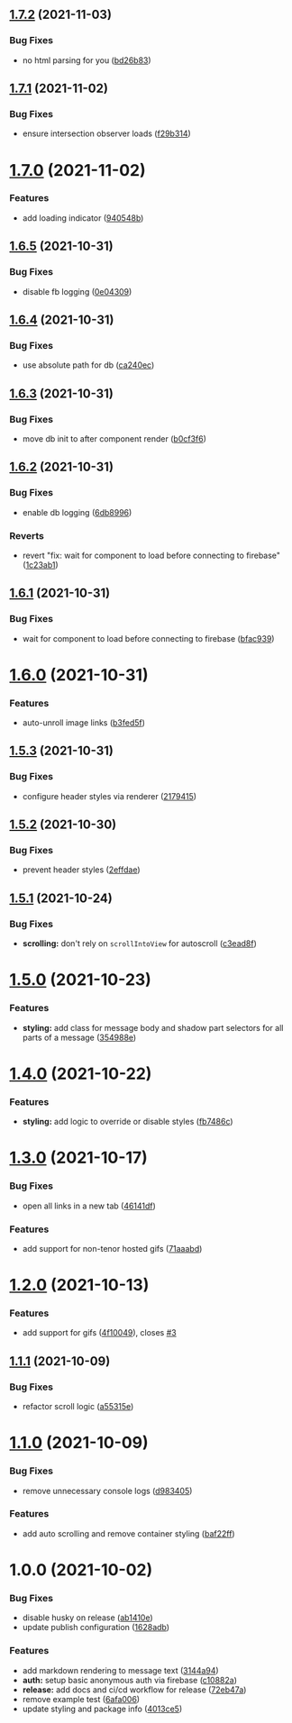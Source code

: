 ## [1.7.2](https://github.com/bniedermeyer/CascadiaJS-Discord-Mirror/compare/v1.7.1...v1.7.2) (2021-11-03)


### Bug Fixes

* no html parsing for you ([bd26b83](https://github.com/bniedermeyer/CascadiaJS-Discord-Mirror/commit/bd26b834e0e4d07a1c0358ae93f826499af2cd09))

## [1.7.1](https://github.com/bniedermeyer/CascadiaJS-Discord-Mirror/compare/v1.7.0...v1.7.1) (2021-11-02)


### Bug Fixes

* ensure intersection observer loads ([f29b314](https://github.com/bniedermeyer/CascadiaJS-Discord-Mirror/commit/f29b3147b50e769cd30bb2032c5caff4a6a1031e))

# [1.7.0](https://github.com/bniedermeyer/CascadiaJS-Discord-Mirror/compare/v1.6.5...v1.7.0) (2021-11-02)


### Features

* add loading indicator ([940548b](https://github.com/bniedermeyer/CascadiaJS-Discord-Mirror/commit/940548b224d56ef64620413ccf93a35c1e4f4dfb))

## [1.6.5](https://github.com/bniedermeyer/CascadiaJS-Discord-Mirror/compare/v1.6.4...v1.6.5) (2021-10-31)


### Bug Fixes

* disable fb logging ([0e04309](https://github.com/bniedermeyer/CascadiaJS-Discord-Mirror/commit/0e043095793db5af5bbd8ed83dd073efefdc617d))

## [1.6.4](https://github.com/bniedermeyer/CascadiaJS-Discord-Mirror/compare/v1.6.3...v1.6.4) (2021-10-31)


### Bug Fixes

* use absolute path for db ([ca240ec](https://github.com/bniedermeyer/CascadiaJS-Discord-Mirror/commit/ca240ec2beafa4764b3bb1c232f4451679088a32))

## [1.6.3](https://github.com/bniedermeyer/CascadiaJS-Discord-Mirror/compare/v1.6.2...v1.6.3) (2021-10-31)


### Bug Fixes

* move db init to after component render ([b0cf3f6](https://github.com/bniedermeyer/CascadiaJS-Discord-Mirror/commit/b0cf3f68c514a061a52a9b8ba4c502c2ef7314cd))

## [1.6.2](https://github.com/bniedermeyer/CascadiaJS-Discord-Mirror/compare/v1.6.1...v1.6.2) (2021-10-31)


### Bug Fixes

* enable db logging ([6db8996](https://github.com/bniedermeyer/CascadiaJS-Discord-Mirror/commit/6db8996663c75d1f8dda72a74c33f70306119343))


### Reverts

* revert "fix: wait for component to load before connecting to firebase" ([1c23ab1](https://github.com/bniedermeyer/CascadiaJS-Discord-Mirror/commit/1c23ab1a519779c9718e5ddd2ccd1301235be187))

## [1.6.1](https://github.com/bniedermeyer/CascadiaJS-Discord-Mirror/compare/v1.6.0...v1.6.1) (2021-10-31)


### Bug Fixes

* wait for component to load before connecting to firebase ([bfac939](https://github.com/bniedermeyer/CascadiaJS-Discord-Mirror/commit/bfac93935fbef0c975164b11cb34645ac881f664))

# [1.6.0](https://github.com/bniedermeyer/CascadiaJS-Discord-Mirror/compare/v1.5.3...v1.6.0) (2021-10-31)


### Features

* auto-unroll image links ([b3fed5f](https://github.com/bniedermeyer/CascadiaJS-Discord-Mirror/commit/b3fed5feb6e97c114b402fba8cfd1b9ac1f06161))

## [1.5.3](https://github.com/bniedermeyer/CascadiaJS-Discord-Mirror/compare/v1.5.2...v1.5.3) (2021-10-31)


### Bug Fixes

* configure header styles via renderer ([2179415](https://github.com/bniedermeyer/CascadiaJS-Discord-Mirror/commit/21794157cde1b5cff8c17efdab8cacd98cae50a0))

## [1.5.2](https://github.com/bniedermeyer/CascadiaJS-Discord-Mirror/compare/v1.5.1...v1.5.2) (2021-10-30)


### Bug Fixes

* prevent header styles ([2effdae](https://github.com/bniedermeyer/CascadiaJS-Discord-Mirror/commit/2effdaea310b4a82ed1eae83ff965f108959ed10))

## [1.5.1](https://github.com/bniedermeyer/CascadiaJS-Discord-Mirror/compare/v1.5.0...v1.5.1) (2021-10-24)


### Bug Fixes

* **scrolling:** don't rely on `scrollIntoView` for autoscroll ([c3ead8f](https://github.com/bniedermeyer/CascadiaJS-Discord-Mirror/commit/c3ead8f73cf3e773c7e4f202d5827a1aa88422b1))

# [1.5.0](https://github.com/bniedermeyer/CascadiaJS-Discord-Mirror/compare/v1.4.0...v1.5.0) (2021-10-23)


### Features

* **styling:** add class for message body and shadow part selectors for all parts of a message ([354988e](https://github.com/bniedermeyer/CascadiaJS-Discord-Mirror/commit/354988e0e74fbfe078f9075c040f7a2539b75a26))

# [1.4.0](https://github.com/bniedermeyer/CascadiaJS-Discord-Mirror/compare/v1.3.0...v1.4.0) (2021-10-22)


### Features

* **styling:** add logic to override or disable styles ([fb7486c](https://github.com/bniedermeyer/CascadiaJS-Discord-Mirror/commit/fb7486c8c2fabe6ad2821f6a7b3d913c5d7d6d65))

# [1.3.0](https://github.com/bniedermeyer/CascadiaJS-Discord-Mirror/compare/v1.2.0...v1.3.0) (2021-10-17)


### Bug Fixes

* open all links in a new tab ([46141df](https://github.com/bniedermeyer/CascadiaJS-Discord-Mirror/commit/46141df6428d6bb53cfb5fb8c03f48759bbd0aab))


### Features

* add support for non-tenor hosted gifs ([71aaabd](https://github.com/bniedermeyer/CascadiaJS-Discord-Mirror/commit/71aaabd7a00ed382f8ee2ad88243b2d64e0b2068))

# [1.2.0](https://github.com/bniedermeyer/CascadiaJS-Discord-Mirror/compare/v1.1.1...v1.2.0) (2021-10-13)


### Features

* add support for gifs ([4f10049](https://github.com/bniedermeyer/CascadiaJS-Discord-Mirror/commit/4f10049f1d4a65bf1f965b2d5b1e9ffc8b06764d)), closes [#3](https://github.com/bniedermeyer/CascadiaJS-Discord-Mirror/issues/3)

## [1.1.1](https://github.com/bniedermeyer/CascadiaJS-Discord-Mirror/compare/v1.1.0...v1.1.1) (2021-10-09)


### Bug Fixes

* refactor scroll logic ([a55315e](https://github.com/bniedermeyer/CascadiaJS-Discord-Mirror/commit/a55315e4d04d8f8fe8e3c4670d5f2744fce2b705))

# [1.1.0](https://github.com/bniedermeyer/CascadiaJS-Discord-Mirror/compare/v1.0.0...v1.1.0) (2021-10-09)


### Bug Fixes

* remove unnecessary console logs ([d983405](https://github.com/bniedermeyer/CascadiaJS-Discord-Mirror/commit/d98340526fc0ae1042633eb517bcb57b2d4547b5))


### Features

* add auto scrolling and remove container styling ([baf22ff](https://github.com/bniedermeyer/CascadiaJS-Discord-Mirror/commit/baf22ff7c06d3fa72963aba99f367dcebe9ff21a))

# 1.0.0 (2021-10-02)


### Bug Fixes

* disable husky on release ([ab1410e](https://github.com/bniedermeyer/CascadiaJS-Discord-Mirror/commit/ab1410eff4f6c201a9a4ea76b4f31ef586209acb))
* update publish configuration ([1628adb](https://github.com/bniedermeyer/CascadiaJS-Discord-Mirror/commit/1628adb8019acd19a3851d251a60a0dc4ce49e6f))


### Features

* add markdown rendering to message text ([3144a94](https://github.com/bniedermeyer/CascadiaJS-Discord-Mirror/commit/3144a940ee93011c02354e9fe8eb76731bc6d237))
* **auth:** setup basic anonymous auth via firebase ([c10882a](https://github.com/bniedermeyer/CascadiaJS-Discord-Mirror/commit/c10882a87182f8edf86f05d54736bedf7bbe0f58))
* **release:** add docs and ci/cd workflow for release ([72eb47a](https://github.com/bniedermeyer/CascadiaJS-Discord-Mirror/commit/72eb47a9f1a86d3413476927722b9041c7a861ab))
* remove example test ([6afa006](https://github.com/bniedermeyer/CascadiaJS-Discord-Mirror/commit/6afa00659903cca7ddf97009c3b9c9f361832cfc))
* update styling and package info ([4013ce5](https://github.com/bniedermeyer/CascadiaJS-Discord-Mirror/commit/4013ce54e2a38cfdfd28cbf15739136de82c0703))
